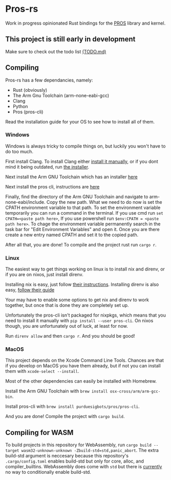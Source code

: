# Pros-rs

Work in progress opinionated Rust bindings for the [PROS](https://github.com/purduesigbots/pros) library and kernel.

## This project is still early in development

Make sure to check out the todo list [(TODO.md)](TODO.md)

## Compiling

Pros-rs has a few dependancies, namely:

* Rust (obviously)
* The Arm Gnu Toolchain (arm-none-eabi-gcc)
* Clang
* Python
* Pros (pros-cli)

Read the installation guide for your OS to see how to install all of them.

### Windows

Windows is always tricky to compile things on, but luckily you won't have to do too much.

First install Clang. To install Clang either [install it manually](https://releases.llvm.org/),
or if you dont mind it being outdated, run [the installer](https://llvm.org/builds/).

Next install the Arm GNU Toolchain which has an installer [here](https://developer.arm.com/downloads/-/arm-gnu-toolchain-downloads)

Next install the pros cli, instructions are [here](https://pros.cs.purdue.edu/v5/getting-started/windows.html)

Finally, find the directory of the Arm GNU Toolchain and navigate to arm-none-eabi/include.
Copy the new path. What we need to do now is set the CPATH environment variable to that path.
To set the environment variable temporarily you can run a command in the terminal.
If you use cmd run ``set CPATH=<paste path here>``, If you use powershell run ``$env:CPATH = <paste path here>``.
To chage the environment variable permanently search in the task bar for "Edit Environment Variables" and open it.
Once you are there create a new entry named CPATH and set it to the copied path.

After all that, you are done!
To compile and the project rust run ``cargo r``.

### Linux

The easiest way to get things working on linux is to install nix and direnv, or if you are on nixos, just install direnv.

Installing nix is easy, just follow [their instructions](https://nixos.org/download.html).
Installing direnv is also easy, [follow their guide](https://direnv.net/#basic-installation)

Your may have to enable some options to get nix and direnv to work together, but once that is done they are completely set up.

Unfortunately the pros-cli isn't packaged for nixpkgs, which means that you need to install it manually with ``pip install --user pros-cli``.
On nixos though, you are unfortunately out of luck, at least for now.

Run ``direnv allow`` and then ``cargo r``. And you should be good!

### MacOS

This project depends on the Xcode Command Line Tools.
Chances are that if you develop on MacOS you have them already, but if not you can install them with `xcode-select --install`.

Most of the other dependencies can easily be installed with Homebrew.

Install the Arm GNU Toolchain with
`brew install osx-cross/arm/arm-gcc-bin`.

Install pros-cli with
`brew install purduesigbots/pros/pros-cli`.

And you are done! Compile the project with `cargo build`.

## Compiling for WASM

To build projects in this repository for WebAssembly, run `cargo build --target wasm32-unknown-unknown -Zbuild-std=std,panic_abort`. The extra build-std argument is neccesary because this repository's `.cargo/config.toml` enables build-std but only for core, alloc, and compiler_builtins. WebAssembly does come with `std` but there is [currently](https://github.com/rust-lang/cargo/issues/8733) no way to conditionally enable build-std.
